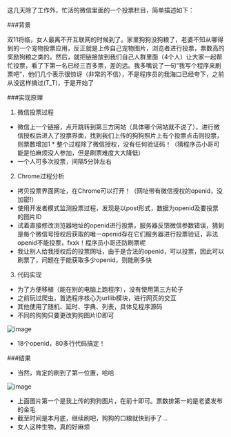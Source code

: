 这几天除了工作外，忙活的微信里面的一个投票栏目，简单描述如下：

###背景

双11将临，女人最离不开互联网的时候到了。家里狗狗没狗粮了，老婆不知从哪得到的一个宠物投票应用，反正就是上传自己宠物图片，浏览者进行投票，票数高的奖励狗粮之类的。然后，就把链接放到我们自己人群里面（4个人）让大家一起帮忙投票，看了下第一名已经三百多票，差的远。我多嘴说了一句“我写个程序来刷票吧”，他们几个表示很惊讶（非常的不信），不是程序员的我海口已经夸下，之前从没这样搞过(T_T)，于是开始了

###实现原理

1. 微信投票过程

* 微信上一个链接，点开跳转到第三方网站（具体哪个网站就不说了），进行微信授权后进入了投票界面，找到我们上传的狗狗照片上有个投票点击则投票，则票数增加1
* 整个过程除了微信授权，没有任何验证码！（猜程序员小哥可能是怕麻烦没人参加，但是刷票难度大大降低）
* 一个人可多次投票，间隔5分钟左右
   
2. Chrome过程分析

* 拷贝投票界面网址，在Chrome可以打开！（网址带有微信授权的openid，没加密!）
* 使用开发者模式监测投票过程，发现是以post形式，数据为openid及要投票的图片ID
* 试着直接修改浏览器地址的openid进行投票，服务器反馈微信参数错误，猜到是每个微信号授权后获取的唯一openid存在它们服务器进行投票验证，非法openid不能投票，fxxk！程序员小哥还防刷票呢
* 我让别人给我授权后的投票网址，由于是合法的openid，可以投票，因此可以刷票了，问题在于能获取多少openid，则能刷多快
   
3. 代码实现

* 为了方便移植（能在别的电脑上跑程序），没有使用第三方轮子
* 之前玩过爬虫，首选程序核心为urllib模块，进行网页的交互
* 其他使用了随机、延时、字典、列表，具体见程序源码
* 不同的狗狗只要更改狗狗图片ID即可
   
![image](https://github.com/Stev00/wechat_vote/blob/master/Pic/voting_process.png)
   
* 18个openid，80多行代码搞定！
   
###结果

* 当然，肯定的刷到了第一位置，哈哈
   
![image](https://github.com/Stev00/wechat_vote/blob/master/Pic/see_web.png)
   
* 上面图片第一个是我上传的狗狗图片，在前十即可。票数排第一的是老婆发布的金毛
* 截至时间是本月底，继续刷吧，狗狗的口粮就快到手了...
* 女人这种生物，真的好麻烦
